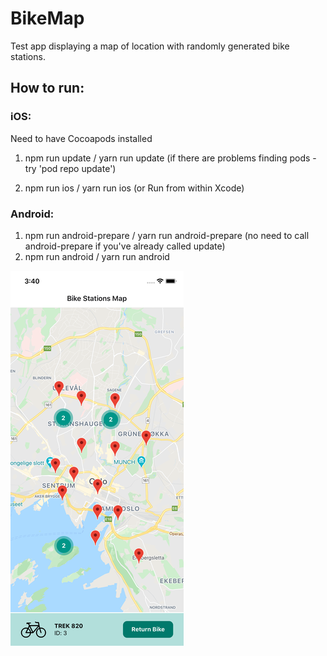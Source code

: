 # BikeMap

Test app displaying a map of location with randomly generated bike stations.

## How to run:

### iOS:

Need to have Cocoapods installed

1. npm run update / yarn run update
   (if there are problems finding pods - try 'pod repo update')

2. npm run ios / yarn run ios (or Run from within Xcode)

### Android:

1. npm run android-prepare / yarn run android-prepare (no need to call android-prepare if you've already called update)
2. npm run android / yarn run android

![GitHub Logo](/screenshots/bike_screen_1.png)
